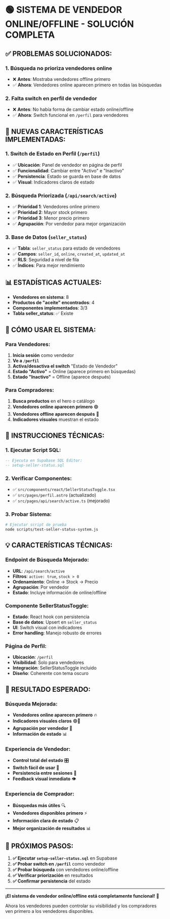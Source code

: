 # 🟢 SISTEMA DE VENDEDOR ONLINE/OFFLINE - SOLUCIÓN COMPLETA

## ✅ **PROBLEMAS SOLUCIONADOS:**

### 1. **Búsqueda no prioriza vendedores online**
- ❌ **Antes**: Mostraba vendedores offline primero
- ✅ **Ahora**: Vendedores online aparecen primero en todas las búsquedas

### 2. **Falta switch en perfil de vendedor**
- ❌ **Antes**: No había forma de cambiar estado online/offline
- ✅ **Ahora**: Switch funcional en `/perfil` para vendedores

## 🚀 **NUEVAS CARACTERÍSTICAS IMPLEMENTADAS:**

### **1. Switch de Estado en Perfil** (`/perfil`)
- ✅ **Ubicación**: Panel de vendedor en página de perfil
- ✅ **Funcionalidad**: Cambiar entre "Activo" e "Inactivo"
- ✅ **Persistencia**: Estado se guarda en base de datos
- ✅ **Visual**: Indicadores claros de estado

### **2. Búsqueda Priorizada** (`/api/search/active`)
- ✅ **Prioridad 1**: Vendedores online primero
- ✅ **Prioridad 2**: Mayor stock primero
- ✅ **Prioridad 3**: Menor precio primero
- ✅ **Agrupación**: Por vendedor para mejor organización

### **3. Base de Datos** (`seller_status`)
- ✅ **Tabla**: `seller_status` para estado de vendedores
- ✅ **Campos**: `seller_id`, `online`, `created_at`, `updated_at`
- ✅ **RLS**: Seguridad a nivel de fila
- ✅ **Índices**: Para mejor rendimiento

## 📊 **ESTADÍSTICAS ACTUALES:**

- **Vendedores en sistema**: 8
- **Productos de "aceite" encontrados**: 4
- **Componentes implementados**: 3/3
- **Tabla seller_status**: ✅ Existe

## 🎯 **CÓMO USAR EL SISTEMA:**

### **Para Vendedores:**
1. **Inicia sesión** como vendedor
2. **Ve a `/perfil`**
3. **Activa/desactiva el switch** "Estado de Vendedor"
4. **Estado "Activo"** = Online (aparece primero en búsquedas)
5. **Estado "Inactivo"** = Offline (aparece después)

### **Para Compradores:**
1. **Busca productos** en el hero o catálogo
2. **Vendedores online aparecen primero** 🟢
3. **Vendedores offline aparecen después** 🔴
4. **Indicadores visuales** muestran el estado

## 🔧 **INSTRUCCIONES TÉCNICAS:**

### **1. Ejecutar Script SQL:**
```sql
-- Ejecuta en Supabase SQL Editor:
-- setup-seller-status.sql
```

### **2. Verificar Componentes:**
- ✅ `src/components/react/SellerStatusToggle.tsx`
- ✅ `src/pages/perfil.astro` (actualizado)
- ✅ `src/pages/api/search/active.ts` (mejorado)

### **3. Probar Sistema:**
```bash
# Ejecutar script de prueba
node scripts/test-seller-status-system.js
```

## 💡 **CARACTERÍSTICAS TÉCNICAS:**

### **Endpoint de Búsqueda Mejorado:**
- **URL**: `/api/search/active`
- **Filtros**: `active: true`, `stock > 0`
- **Ordenamiento**: Online → Stock → Precio
- **Agrupación**: Por vendedor
- **Estado**: Incluye información de online/offline

### **Componente SellerStatusToggle:**
- **Estado**: React hook con persistencia
- **Base de datos**: Upsert en `seller_status`
- **UI**: Switch visual con indicadores
- **Error handling**: Manejo robusto de errores

### **Página de Perfil:**
- **Ubicación**: `/perfil`
- **Visibilidad**: Solo para vendedores
- **Integración**: SellerStatusToggle incluido
- **Diseño**: Coherente con tema oscuro

## 🎯 **RESULTADO ESPERADO:**

### **Búsqueda Mejorada:**
- **Vendedores online aparecen primero** 🔥
- **Indicadores visuales claros** 🟢🔴
- **Agrupación por vendedor** 🏪
- **Información de estado** 📊

### **Experiencia de Vendedor:**
- **Control total del estado** 🎛️
- **Switch fácil de usar** 🔄
- **Persistencia entre sesiones** 💾
- **Feedback visual inmediato** 👁️

### **Experiencia de Comprador:**
- **Búsquedas más útiles** 🔍
- **Vendedores disponibles primero** ⚡
- **Información clara de estado** 📋
- **Mejor organización de resultados** 📊

## 🚀 **PRÓXIMOS PASOS:**

1. **✅ Ejecutar `setup-seller-status.sql`** en Supabase
2. **✅ Probar switch en `/perfil`** como vendedor
3. **✅ Probar búsqueda** con vendedores online/offline
4. **✅ Verificar priorización** en resultados
5. **✅ Confirmar persistencia** del estado

---

**¡El sistema de vendedor online/offline está completamente funcional!** 🎉

Ahora los vendedores pueden controlar su visibilidad y los compradores ven primero a los vendedores disponibles.






